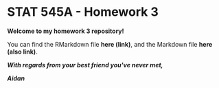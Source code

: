 # STAT 545A - Homework 3



**Welcome to my homework 3 repository!**

You can find the RMarkdown file **here (link)**, and the Markdown file **here (also link)**.



***With regards from your best friend you've never met,***

***Aidan***